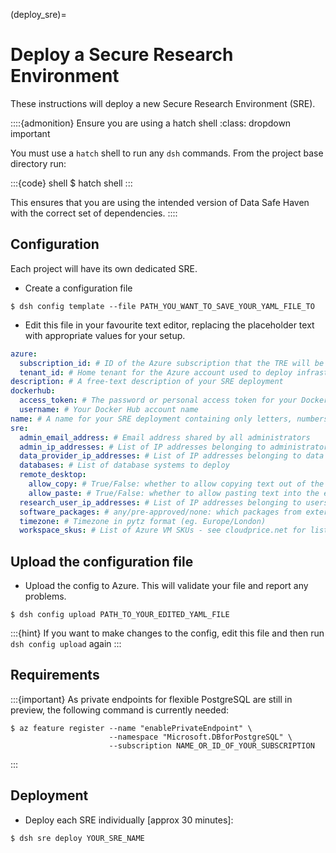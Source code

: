 (deploy_sre)=

# Deploy a Secure Research Environment

These instructions will deploy a new  Secure Research Environment (SRE).

::::{admonition} Ensure you are using a hatch shell
:class: dropdown important

You must use a `hatch` shell to run any `dsh` commands.
From the project base directory run:

:::{code} shell
$ hatch shell
:::

This ensures that you are using the intended version of Data Safe Haven with the correct set of dependencies.
::::

## Configuration

Each project will have its own dedicated SRE.

- Create a configuration file

```console
$ dsh config template --file PATH_YOU_WANT_TO_SAVE_YOUR_YAML_FILE_TO
```

- Edit this file in your favourite text editor, replacing the placeholder text with appropriate values for your setup.

```yaml
azure:
  subscription_id: # ID of the Azure subscription that the TRE will be deployed to
  tenant_id: # Home tenant for the Azure account used to deploy infrastructure: `az account show`
description: # A free-text description of your SRE deployment
dockerhub:
  access_token: # The password or personal access token for your Docker Hub account. We strongly recommend using a Personal Access Token with permissions set to Public Repo Read-only
  username: # Your Docker Hub account name
name: # A name for your SRE deployment containing only letters, numbers, hyphens and underscores
sre:
  admin_email_address: # Email address shared by all administrators
  admin_ip_addresses: # List of IP addresses belonging to administrators
  data_provider_ip_addresses: # List of IP addresses belonging to data providers
  databases: # List of database systems to deploy
  remote_desktop:
    allow_copy: # True/False: whether to allow copying text out of the environment
    allow_paste: # True/False: whether to allow pasting text into the environment
  research_user_ip_addresses: # List of IP addresses belonging to users
  software_packages: # any/pre-approved/none: which packages from external repositories to allow
  timezone: # Timezone in pytz format (eg. Europe/London)
  workspace_skus: # List of Azure VM SKUs - see cloudprice.net for list of valid SKUs
```

## Upload the configuration file

- Upload the config to Azure. This will validate your file and report any problems.

```{code} shell
$ dsh config upload PATH_TO_YOUR_EDITED_YAML_FILE
```

:::{hint}
If you want to make changes to the config, edit this file and then run `dsh config upload` again
:::

## Requirements

:::{important}
As private endpoints for flexible PostgreSQL are still in preview, the following command is currently needed:

```{code} shell
$ az feature register --name "enablePrivateEndpoint" \
                      --namespace "Microsoft.DBforPostgreSQL" \
                      --subscription NAME_OR_ID_OF_YOUR_SUBSCRIPTION
```

:::

## Deployment

- Deploy each SRE individually [approx 30 minutes]:

```{code} shell
$ dsh sre deploy YOUR_SRE_NAME
```
